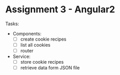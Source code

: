 # Assignment 3 - Angular2

Tasks:
 * Components:
    * [ ] create cookie recipes
    * [ ] list all cookies
    * [ ] router
 * Service:
    * [ ] store cookie recipes
    * [ ] retrieve data form JSON file
